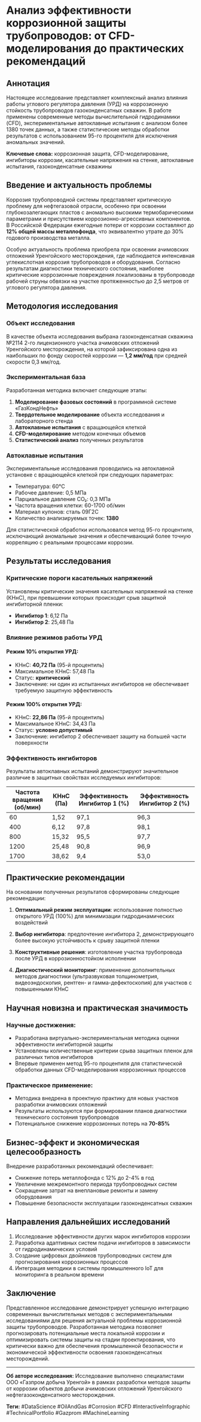# Анализ эффективности коррозионной защиты трубопроводов: от CFD-моделирования до практических рекомендаций

## Аннотация

Настоящее исследование представляет комплексный анализ влияния работы углового регулятора давления (УРД) на коррозионную стойкость трубопроводов газоконденсатных скважин. В работе применены современные методы вычислительной гидродинамики (CFD), экспериментальные автоклавные испытания с анализом более 1380 точек данных, а также статистические методы обработки результатов с использованием 95-го процентиля для исключения аномальных значений.

**Ключевые слова:** коррозионная защита, CFD-моделирование, ингибиторы коррозии, касательные напряжения на стенке, автоклавные испытания, газоконденсатные скважины

## Введение и актуальность проблемы

Коррозия трубопроводной системы представляет критическую проблему для нефтегазовой отрасли, особенно при освоении глубокозалегающих пластов с аномально высокими термобарическими параметрами и присутствием коррозионно-агрессивных компонентов. В Российской Федерации ежегодные потери от коррозии составляют до **12% общей массы металлофонда**, что эквивалентно утрате до 30% годового производства металла.

Особую актуальность проблема приобрела при освоении ачимовских отложений Уренгойского месторождения, где наблюдается интенсивная углекислотная коррозия трубопроводов и оборудования. Согласно результатам диагностики технического состояния, наиболее критические коррозионные повреждения локализованы в трубопроводе рабочей струны обвязки на участке протяженностью до 2,5 метров от углового регулятора давления.

## Методология исследования

### Объект исследования

В качестве объекта исследования выбрана газоконденсатная скважина №2114 2-го лицензионного участка ачимовских отложений Уренгойского месторождения, на которой зафиксирована одна из наибольших по фонду скоростей коррозии — **1,2 мм/год** при средней скорости 0,3 мм/год.

### Экспериментальная база

Разработанная методика включает следующие этапы:

1. **Моделирование фазовых состояний** в программной системе «ГазКондНефть»
2. **Твердотельное моделирование** объекта исследования и лабораторного стенда
3. **Автоклавные испытания** с вращающейся клеткой
4. **CFD-моделирование** методом конечных объемов
5. **Статистический анализ** полученных результатов

### Автоклавные испытания

Экспериментальные исследования проводились на автоклавной установке с вращающейся клеткой при следующих параметрах:
- Температура: 60°C
- Рабочее давление: 0,5 МПа
- Парциальное давление CO₂: 0,3 МПа
- Частота вращения клетки: 60-1700 об/мин
- Материал купонов: сталь 09Г2С
- Количество анализируемых точек: **1380**

Для статистической обработки использовался метод 95-го процентиля, исключающий аномальные значения и обеспечивающий более точную корреляцию с реальными процессами коррозии.

## Результаты исследования

### Критические пороги касательных напряжений

Установлены критические значения касательных напряжений на стенке (КНнС), при превышении которых происходит срыв защитной ингибиторной пленки:

- **Ингибитор 1**: 6,12 Па
- **Ингибитор 2**: 25,48 Па

### Влияние режимов работы УРД

#### Режим 10% открытия УРД:
- КНнС: **40,72 Па** (95-й процентиль)
- Максимальное КНнС: 57,48 Па
- Статус: **критический**
- Заключение: ни один из испытанных ингибиторов не обеспечивает требуемую защитную эффективность

#### Режим 100% открытия УРД:
- КНнС: **22,86 Па** (95-й процентиль)
- Максимальное КНнС: 34,43 Па
- Статус: **условно допустимый**
- Заключение: ингибитор 2 обеспечивает защиту на большей части поверхности

### Эффективность ингибиторов

Результаты автоклавных испытаний демонстрируют значительное различие в защитных свойствах исследуемых ингибиторов:

| Частота вращения (об/мин) | КНнС (Па) | Эффективность Ингибитор 1 (%) | Эффективность Ингибитор 2 (%) |
|---------------------------|-----------|-------------------------------|-------------------------------|
| 60                        | 1,52      | 97,1                          | 96,3                          |
| 400                       | 6,12      | 97,8                          | 98,1                          |
| 800                       | 15,32     | 95,5                          | 97,7                          |
| 1200                      | 25,48     | 90,8                          | 96,9                          |
| 1700                      | 38,62     | 9,4                           | 53,0                          |

## Практические рекомендации

На основании полученных результатов сформированы следующие рекомендации:

1. **Оптимальный режим эксплуатации**: использование полностью открытого УРД (100%) для минимизации гидродинамических воздействий

2. **Выбор ингибитора**: предпочтение ингибитора 2, демонстрирующего более высокую устойчивость к срыву защитной пленки

3. **Конструктивные решения**: изготовление участка трубопровода после УРД в коррозионностойком исполнении

4. **Диагностический мониторинг**: применение дополнительных методов диагностики (ультразвуковая толщинометрия, видеоэндоскопия, рентген- и гамма-дефектоскопия) для участков с повышенными КНнС

## Научная новизна и практическая значимость

### Научные достижения:
- Разработана виртуально-экспериментальная методика оценки эффективности ингибиторной защиты
- Установлены количественные критерии срыва защитных пленок для различных типов ингибиторов
- Впервые применен метод 95-го процентиля для статистической обработки данных CFD-моделирования коррозионных процессов

### Практическое применение:
- Методика внедрена в проектную практику для новых участков разработки ачимовских отложений
- Результаты используются при формировании планов диагностики технического состояния трубопроводов
- Потенциальное снижение коррозионных потерь на **70-85%**

## Бизнес-эффект и экономическая целесообразность

Внедрение разработанных рекомендаций обеспечивает:
- Снижение потерь металлофонда с 12% до 2-4% в год
- Увеличение межремонтного периода трубопроводных систем
- Сокращение затрат на внеплановые ремонты и замену оборудования
- Повышение безопасности эксплуатации газоконденсатных скважин

## Направления дальнейших исследований

1. Исследование эффективности других марок ингибиторов коррозии
2. Разработка адаптивных систем подачи ингибиторов в зависимости от гидродинамических условий
3. Создание цифровых двойников трубопроводных систем для прогнозирования коррозионных процессов
4. Интеграция методики в системы промышленного IoT для мониторинга в реальном времени

## Заключение

Представленное исследование демонстрирует успешную интеграцию современных вычислительных методов с экспериментальными исследованиями для решения актуальной проблемы коррозионной защиты трубопроводов. Разработанная методика позволяет прогнозировать потенциальные места локальной коррозии и оптимизировать системы защиты на стадии проектирования, что критически важно для обеспечения промышленной безопасности и экономической эффективности освоения газоконденсатных месторождений.

---

**Об авторе исследования:**
Исследование выполнено специалистами ООО «Газпром добыча Уренгой» в рамках разработки методов защиты от коррозии объектов добычи ачимовских отложений Уренгойского нефтегазоконденсатного месторождения.

**Теги:** #DataScience #OilAndGas #Corrosion #CFD #InteractiveInfographic #TechnicalPortfolio #Gazprom #MachineLearning